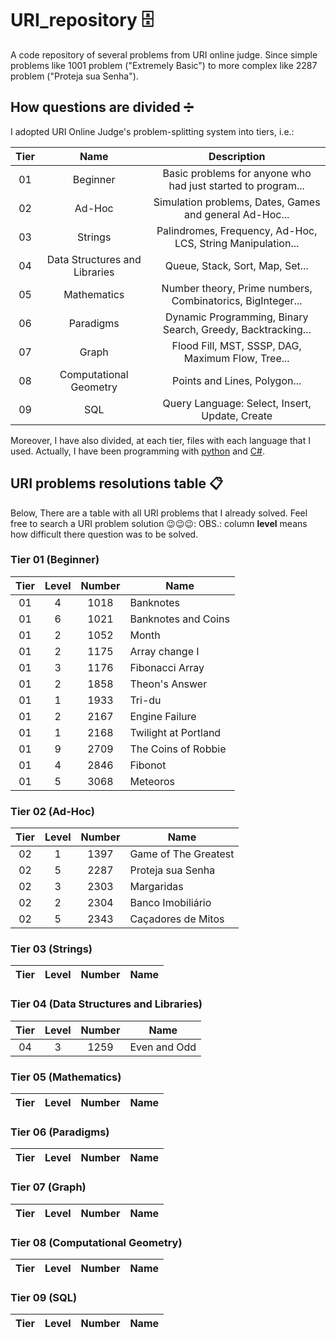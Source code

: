 # URI_repository 🗄️
A code repository of several problems from URI online judge. Since simple problems like 1001 problem ("Extremely Basic") to more complex like 2287 problem ("Proteja sua Senha").

## How questions are divided ➗
I adopted URI Online Judge's problem-splitting system into tiers, i.e.:

| Tier |              Name             |                          Description                         |
|:----:|:-----------------------------:|:------------------------------------------------------------:|
|  01  |            Beginner           | Basic problems for anyone who had just started to program... |
|  02  |             Ad-Hoc            |    Simulation problems, Dates, Games and general Ad-Hoc...   |
|  03  |            Strings            |  Palindromes, Frequency, Ad-Hoc, LCS, String Manipulation... |
|  04  | Data Structures and Libraries |                Queue, Stack, Sort, Map, Set...               |
|  05  |          Mathematics          |  Number theory, Prime numbers, Combinatorics, BigInteger...  |
|  06  |           Paradigms           |  Dynamic Programming, Binary Search, Greedy, Backtracking... |
|  07  |             Graph             |       Flood Fill, MST, SSSP, DAG, Maximum Flow, Tree...      |
|  08  |     Computational Geometry    |                 Points and Lines, Polygon...                 |
|  09  |              SQL              |        Query Language: Select, Insert, Update, Create        |

Moreover, I have also divided, at each tier, files with each language that I used. Actually, I have been programming with [python](https://www.python.org/) and [C#](https://docs.microsoft.com/en-us/dotnet/csharp/).

## URI problems resolutions table 📋
Below, There are a table with all URI problems that I already solved. Feel free to search a URI problem solution 😉😉😉:
OBS.: column **level** means how difficult there question was to be solved.

### Tier 01 (Beginner)
| Tier | Level | Number | Name                |
|:----:|:-----:|:------:|---------------------|
|  01  |   4   |  1018  | Banknotes           |
|  01  |   6   |  1021  | Banknotes and Coins |
|  01  |   2   |  1052  | Month               |
|  01  |   2   |  1175  | Array change I      |
|  01  |   3   |  1176  | Fibonacci Array     |
|  01  |   2   |  1858  | Theon's Answer      |
|  01  |   1   |  1933  | Tri-du              |
|  01  |   2   |  2167  | Engine Failure      |
|  01  |   1   |  2168  | Twilight at Portland|
|  01  |   9   |  2709  | The Coins of Robbie |
|  01  |   4   |  2846  | Fibonot             |
|  01  |   5   |  3068  | Meteoros            |

### Tier 02 (Ad-Hoc)
| Tier | Level | Number | Name                 |
|:----:|:-----:|:------:|----------------------|
|  02  |   1   | 1397   | Game of The Greatest |
|  02  |   5   | 2287   | Proteja sua Senha    |
|  02  |   3   | 2303   | Margaridas           |
|  02  |   2   | 2304   | Banco Imobiliário    |
|  02  |   5   | 2343   | Caçadores de Mitos   |

### Tier 03 (Strings)
| Tier | Level | Number | Name |
|:----:|:-----:|:------:|------|

### Tier 04 (Data Structures and Libraries)
| Tier | Level | Number | Name                |
|:----:|:-----:|:------:|---------------------|
|  04  |   3   |  1259  | Even and Odd        |

### Tier 05 (Mathematics)
| Tier | Level | Number | Name |
|:----:|:-----:|:------:|------|

### Tier 06 (Paradigms)
| Tier | Level | Number | Name |
|:----:|:-----:|:------:|------|

### Tier 07 (Graph)
| Tier | Level | Number | Name |
|:----:|:-----:|:------:|------|

### Tier 08 (Computational Geometry)
| Tier | Level | Number | Name |
|:----:|:-----:|:------:|------|

### Tier 09 (SQL)
| Tier | Level | Number | Name |
|:----:|:-----:|:------:|------|

